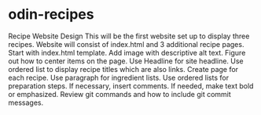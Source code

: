 # odin-recipes
Recipe Website Design
This will be the first website set up to display three recipes.
Website will consist of index.html and 3 additional recipe pages.
Start with index.html template.
Add image with descriptive alt text.
Figure out how to center items on the page.
Use Headline for site headline.
Use ordered list to display recipe titles which are also links.
Create page for each recipe.
Use paragraph for ingredient lists.
Use ordered lists for preparation steps.
If necessary, insert comments. <!--  -->
If needed, make text bold or emphasized.
Review git commands and how to include git commit messages.